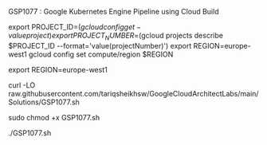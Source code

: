 GSP1077 :  Google Kubernetes Engine Pipeline using Cloud Build 

export PROJECT_ID=$(gcloud config get-value project)
export PROJECT_NUMBER=$(gcloud projects describe $PROJECT_ID --format='value(projectNumber)')
export REGION=europe-west1
gcloud config set compute/region $REGION

export REGION=europe-west1

curl -LO raw.githubusercontent.com/tariqsheikhsw/GoogleCloudArchitectLabs/main/Solutions/GSP1077.sh

sudo chmod +x GSP1077.sh

./GSP1077.sh


